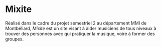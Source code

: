 # Mixite

Réalisé dans le cadre du projet semestriel 2 au département MMI de Montbéliard, *Mixite* est un site visant à aider musiciens de tous niveaux à trouver des personnes avec qui pratiquer la musique, voire à former des groupes.
